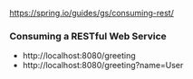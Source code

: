 https://spring.io/guides/gs/consuming-rest/

### Consuming a RESTful Web Service

* http://localhost:8080/greeting
* http://localhost:8080/greeting?name=User